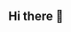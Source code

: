 ## Hi there 👋

<!--
**gzemlevskiy17/gzemlevskiy17** is a ✨ _special_ ✨ repository because its `README.md` (this file) appears on your GitHub profile.

Here are some ideas to get you started:

-  I'm interested in Quantum Computing and Linux.
